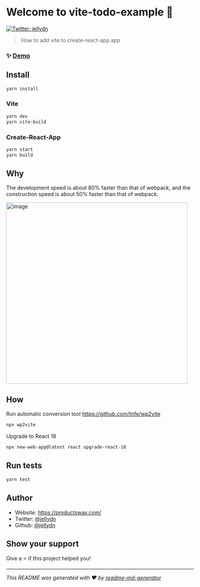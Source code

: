 # Welcome to vite-todo-example 👋

[![Twitter: jellydn](https://img.shields.io/twitter/follow/jellydn.svg?style=social)](https://twitter.com/jellydn)

> How to add vite to create-react-app app

### ✨ [Demo](https://vite-todo-example.vercel.app/)

## Install

```sh
yarn install
```

### Vite

```sh
yarn dev
yarn vite-build
```

### Create-React-App

```sh
yarn start
yarn build
```

## Why

The development speed is about 80% faster than that of webpack, and the construction speed is about 50% faster than that of webpack.

<img width="487" alt="image" src="https://user-images.githubusercontent.com/870029/164911465-27e48807-4415-41dd-9c7a-3f7ab5f09079.png">

## How

Run automatic conversion tool https://github.com/tnfe/wp2vite

```sh
npx wp2vite
```

Upgrade to React 18

```sh
npx new-web-app@latest react upgrade-react-18
```

## Run tests

```sh
yarn test
```

## Author

- Website: https://productsway.com/
- Twitter: [@jellydn](https://twitter.com/jellydn)
- Github: [@jellydn](https://github.com/jellydn)

## Show your support

Give a ⭐️ if this project helped you!

---

_This README was generated with ❤️ by [readme-md-generator](https://github.com/kefranabg/readme-md-generator)_
